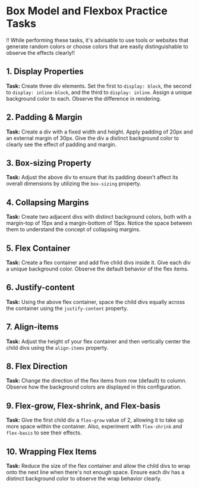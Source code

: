 # Box Model and Flexbox Practice Tasks

!! While performing these tasks, it's advisable to use tools or websites that generate random colors or choose colors that are easily distinguishable to observe the effects clearly!!

## 1. Display Properties
**Task:** Create three div elements. Set the first to `display: block`, the second to `display: inline-block`, and the third to `display: inline`. Assign a unique background color to each. Observe the difference in rendering.

## 2. Padding & Margin
**Task:** Create a div with a fixed width and height. Apply padding of 20px and an external margin of 30px. Give the div a distinct background color to clearly see the effect of padding and margin.

## 3. Box-sizing Property
**Task:** Adjust the above div to ensure that its padding doesn't affect its overall dimensions by utilizing the `box-sizing` property.

## 4. Collapsing Margins
**Task:** Create two adjacent divs with distinct background colors, both with a margin-top of 15px and a margin-bottom of 15px. Notice the space between them to understand the concept of collapsing margins.

## 5. Flex Container
**Task:** Create a flex container and add five child divs inside it. Give each div a unique background color. Observe the default behavior of the flex items.

## 6. Justify-content
**Task:** Using the above flex container, space the child divs equally across the container using the `justify-content` property.

## 7. Align-items
**Task:** Adjust the height of your flex container and then vertically center the child divs using the `align-items` property.

## 8. Flex Direction
**Task:** Change the direction of the flex items from row (default) to column. Observe how the background colors are displayed in this configuration.

## 9. Flex-grow, Flex-shrink, and Flex-basis
**Task:** Give the first child div a `flex-grow` value of 2, allowing it to take up more space within the container. Also, experiment with `flex-shrink` and `flex-basis` to see their effects.

## 10. Wrapping Flex Items
**Task:** Reduce the size of the flex container and allow the child divs to wrap onto the next line when there's not enough space. Ensure each div has a distinct background color to observe the wrap behavior clearly.

